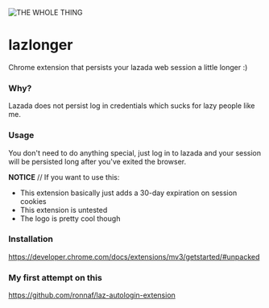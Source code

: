 ![THE WHOLE THING](https://user-images.githubusercontent.com/32459751/157434487-593e260d-1ffc-464e-bbda-86d1c25812d6.png)

# lazlonger

Chrome extension that persists your lazada web session a little longer :)

### Why?

Lazada does not persist log in credentials which sucks for lazy people like me.

### Usage

You don't need to do anything special, just log in to lazada and your session will be persisted long after you've exited the browser.

**NOTICE** // If you want to use this:

- This extension basically just adds a 30-day expiration on session cookies
- This extension is untested
- The logo is pretty cool though

### Installation

https://developer.chrome.com/docs/extensions/mv3/getstarted/#unpacked

### My first attempt on this

https://github.com/ronnaf/laz-autologin-extension
